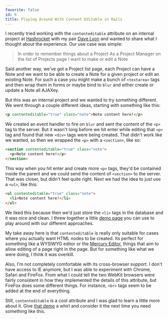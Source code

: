 ```yaml
---
favorite: false
id: 6
title: Playing Around With Content Editable in Rails
---
```


I recently tried working with the `contenteditable` attribute on an internal
project at [Hashrocket](http://hashrocket.com) with my pair [Dave
Lyon](http://twitter.com/daveisonthego) and wanted to share what I thought about
the experience. Our use case was simple:

> In order to remember things about a Project
> As a Project Manager on the list of Projects page
> I want to make or edit a Note

Said another way, we've got a Project list page, each Project can have a Note
and we want to be able to create a Note for a given project or edit an existing
Note. For such a case you might make a bunch of `<textarea>` tags and then wrap
them in forms or maybe bind to `blur` and either create or update a Note all
AJAXey.

But this was an internal project and we wanted to try something different. We
went through a couple different ideas, starting with something like this:

```html
<p contenteditable="true" class="note">Note content here!</p>
```

We created an event handler to fire on `blur` and sent the content of the `<p>`
tag to the server. But it wasn't long before we hit enter while editing that
`<p>` tag and found that new `<div>` tags were being created. That didn't work
like we wanted, so then we wrapped the `<p>` with a `<section>`, like so:

```html
<section contenteditable="true" class="note">
  <p>Note content here!</p>
</section>
```

This way when you hit enter and create more `<p>` tags, they'd be contained
inside the parent and we could send the content of `<section>` to the server.
That was closer, but didn't feel quite right. Next we had the idea to just use a
`<ul>`, like this:

```html
<ul contenteditable="true" class="note">
  <li>Note content here!</li>
</ul>
```

We liked this because then we'd just store the `<li>` tags in the database and
it was nice and clean. I threw together a little [demo page](/rotten.html#8) you
can use to play around with our different approaches.

My take away here is that `contenteditable` is really only suitable for cases
where you actually want HTML nodes to be created. Its perfect for something like
a WYSIWYG editor or the [Mercury Editor][mercury], things that aim to allow
editing of a page right in the page. But for something like what we were doing,
I think it was overkill.

Also, I'm not completely comfortable with its cross-browser support. I don't
have access to IE anymore, but I was able to experiment with Chrome, Safari and
FireFox. From what I could tell the two WebKit browsers were fairly consistent
in how they implemented the details of this attribute, but FireFox does some
different things. For instance, `<br>` tags seem to be added at the end of
everything.

Still, `contenteditable` is a cool attribute and I was glad to learn a little
more about it. Give [that demo](/rotten.html#8) a whirl and consider it the next
time you need something like this.

[hashrocket]: http://hashrocket.com
[dave]: http://twitter.com/daveisonthego
[mercury]: http://railscasts.com/episodes/296-mercury-editor
